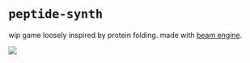 # `peptide-synth`

wip game loosely inspired by protein folding.
made with [beam engine](https://github.com/connorslade/beam-time/tree/main/engine).

![](https://github.com/user-attachments/assets/74d3fa87-771c-405e-a248-4185273bd988)
